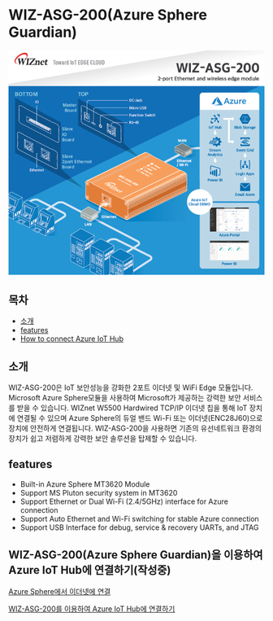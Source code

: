 # WIZ-ASG-200(Azure Sphere Guardian)
![WIZASG200]

## 목차

-  [소개](#overview)
-  [features](#features)
-  [How to connect Azure IoT Hub](#how-to-connect-AzureIoTHub)


<a name="overview"></a>
## 소개
WIZ-ASG-200은 IoT 보안성능을 강화한 2포트 이더넷 및 WiFi Edge 모듈입니다. Microsoft Azure Sphere모듈을 사용하여 Microsoft가 제공하는 강력한 보안 서비스를 받을 수 있습니다. WIZnet W5500 Hardwired TCP/IP 이더넷 칩을 통해 IoT 장치에 연결될 수 있으며 Azure Sphere의 듀얼 밴드 Wi-Fi 또는 이더넷(ENC28J60)으로 장치에 안전하게 연결됩니다. WIZ-ASG-200을 사용하면 기존의 유선네트워크 환경의 장치가 쉽고 저렴하게 강력한 보안 솔루션을 탑제할 수 있습니다.



<a name="features"></a>
## features

- Built-in Azure Sphere MT3620 Module
- Support MS Pluton security system in MT3620
- Support Ethernet or Dual Wi-Fi (2.4/5GHz) interface for Azure connection
- Support Auto Ethernet and Wi-Fi switching for stable Azure connection
- Support USB Interface for debug, service & recovery UARTs, and JTAG


<a name="how-to-connect-AzureIoTHub"></a>
## WIZ-ASG-200(Azure Sphere Guardian)을 이용하여 Azure IoT Hub에 연결하기(작성중)

[Azure Sphere에서 이더넷에 연결](https://docs.microsoft.com/ko-kr/azure-sphere/network/connect-ethernet)

[WIZ-ASG-200를 이용하여 Azure IoT Hub에 연결하기](https://docs.microsoft.com/ko-kr/azure-sphere/app-development/use-azure-iot)


[WIZASG200]: ../../../../images/WIZ-ASG-200.png
